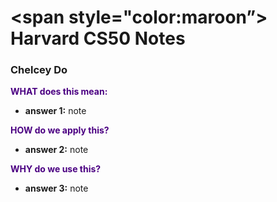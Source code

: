 # <span style="color:maroon”> **Harvard CS50 Notes**</span>
### <span style="color:fuschia"> Chelcey Do</span>

<span style="color:indigo"> **WHAT does this mean:**</span>
* **answer 1:** note

<span style="color:indigo"> **HOW do we apply this?**</span>
* **answer 2:** note

<span style="color:indigo"> **WHY do we use this?**</span>
* **answer 3:** note
